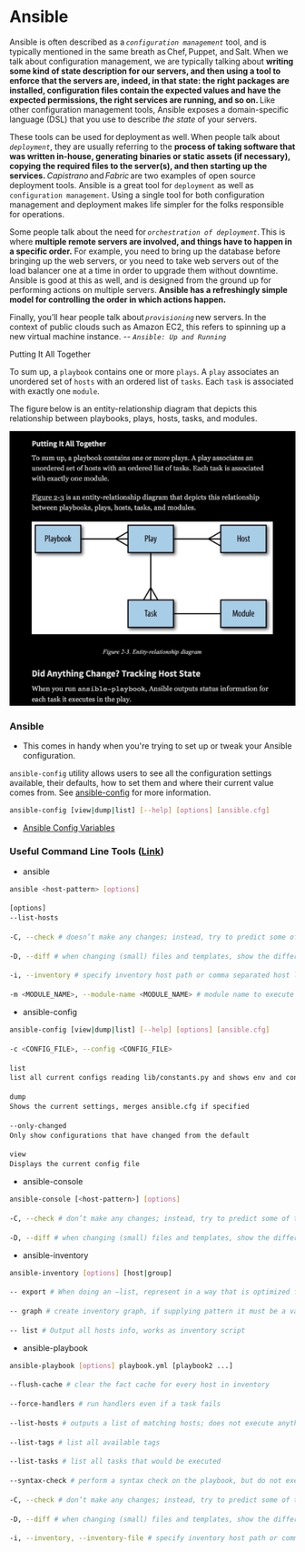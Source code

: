 # Ansible

Ansible is often described as a _`configuration management`_ tool, and is typically mentioned in the same breath as Chef, Puppet, and Salt. When we talk about configuration management, we are typically talking about **writing some kind of state description for our servers, and then using a tool to enforce that the servers are, indeed, in that state: the right packages are installed, configuration files contain the expected values and have the expected permissions, the right services are running, and so on.** Like other configuration management tools, Ansible exposes a domain-specific language (DSL) that you use to describe _the state_ of your servers. 

These tools can be used for deployment as well. When people talk about _`deployment`_, they are usually referring to the **process of taking software that was written in-house, generating binaries or static assets (if necessary), copying the required files to the server(s), and then starting up the services.** _Capistrano_ and _Fabric_ are two examples of open source deployment tools. Ansible is a great tool for `deployment` as well as `configuration management`. Using a single tool for both configuration management and deployment makes life simpler for the folks responsible for operations. 

Some people talk about the need for _`orchestration of deployment`_. This is where **multiple remote servers are involved, and things have to happen in a specific order.** For example, you need to bring up the database before bringing up the web servers, or you need to take web servers out of the load balancer one at a time in order to upgrade them without downtime. Ansible is good at this as well, and is designed from the ground up for performing actions on multiple servers. **Ansible has a refreshingly simple model for controlling the order in which actions happen.** 

Finally, you’ll hear people talk about _`provisioning`_ new servers. In the context of public clouds such as Amazon EC2, this refers to spinning up a new virtual machine instance. -- _`Ansible: Up and Running`_


Putting It All Together 

To sum up, a `playbook` contains one or more `plays`. A `play` associates an unordered set of `hosts` with an ordered list of `tasks`. Each `task` is associated with exactly one `module`. 

The figure below is an entity-relationship diagram that depicts this relationship between playbooks, plays, hosts, tasks, and modules.

<p align="center">
  <img src="https://github.com/pauldevos/devops-tools/blob/master/ansible-playbooks.png?raw=true" alt="Playbooks Image"/>
</p>




### Ansible
- This comes in handy when you're trying to set up or tweak your Ansible configuration.


`ansible-config` utility allows users to see all the configuration settings available, their defaults, how to set them and where their current value comes from. See [ansible-config](https://docs.ansible.com/ansible/latest/cli/ansible-config.html#ansible-config) for more information.


```bash
ansible-config [view|dump|list] [--help] [options] [ansible.cfg]
```

- [Ansible Config Variables](https://docs.ansible.com/ansible/latest/reference_appendices/config.html#ansible-configuration-settings)


### Useful Command Line Tools ([Link](https://docs.ansible.com/ansible/latest/user_guide/command_line_tools.html))

- ansible <host-pattern>
```bash
ansible <host-pattern> [options]

[options]
--list-hosts

-C, --check # doesn’t make any changes; instead, try to predict some of the changes that may occur

-D, --diff # when changing (small) files and templates, show the differences in those files; works great with –check

-i, --inventory # specify inventory host path or comma separated host list. –inventory-file is deprecated

-m <MODULE_NAME>, --module-name <MODULE_NAME> # module name to execute (default=command)
```

- ansible-config
```bash
ansible-config [view|dump|list] [--help] [options] [ansible.cfg]

-c <CONFIG_FILE>, --config <CONFIG_FILE>

list
list all current configs reading lib/constants.py and shows env and config file setting names

dump
Shows the current settings, merges ansible.cfg if specified

--only-changed
Only show configurations that have changed from the default

view
Displays the current config file
```

- ansible-console
  
```bash
ansible-console [<host-pattern>] [options]

-C, --check # don’t make any changes; instead, try to predict some of the changes that may occur

-D, --diff # when changing (small) files and templates, show the differences in those files; works great with –check
```

- ansible-inventory
```bash
ansible-inventory [options] [host|group]

-- export # When doing an –list, represent in a way that is optimized for export,not as an accurate representation of how Ansible has processed it

-- graph # create inventory graph, if supplying pattern it must be a valid group name

-- list # Output all hosts info, works as inventory script
```

- ansible-playbook
```bash
ansible-playbook [options] playbook.yml [playbook2 ...]

--flush-cache # clear the fact cache for every host in inventory

--force-handlers # run handlers even if a task fails

--list-hosts # outputs a list of matching hosts; does not execute anything else

--list-tags # list all available tags

--list-tasks # list all tasks that would be executed

--syntax-check # perform a syntax check on the playbook, but do not execute it

-C, --check # don’t make any changes; instead, try to predict some of the changes that may occur

-D, --diff # when changing (small) files and templates, show the differences in those files; works great with –check

-i, --inventory, --inventory-file # specify inventory host path or comma separated host list. –inventory-file is deprecated
```

